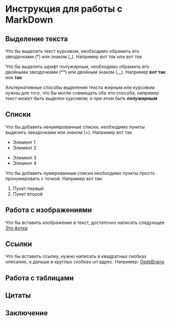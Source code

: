 # Инструкция для работы с MarkDown

## Выделение текста

Что бы выделить текст курсивом, необходимо обрамить его звездачками (*) или знаком (_). Например *вот так* или _вот так_

Что бы выделить шрифт полужирным, необходимо обрамить его двойными звездочками (**) или двойным знаком (__). Например **вот так** или __так__

Альтернативные способы выделения текста жирным или курсивом нужны для того, что бы могли совмещать оба эти способа, например _текст может быть выделен курсивом, и при этом быть **полужирным**_

## Списки

Что бы добавить ненумерованные списки, необходимо пункты выделить звездочками или знаком (+). Например вот так

* Элемент 1
* Элемент 2
+ Элемент 3
+ Элемент 4

Что бы добавить нумерованные списки необходимо пункты просто пронумеровать с точкой. Например вот так:
1. Пункт первый
2. Пункт второй

## Работа с изображениями

Что бы вставить изображение в текст, достаточно написать следующее [Это фотка](MiyazakiABeautifulMind.jpg)

## Ссылки

Что бы вставить ссылку, нужно написать в квадратных скобках описание, а дальше в круглых скобках url адрес. Например: [GeekBrains](https://gb.ru/)

## Работа с таблицами

## Цитаты

## Заключение


